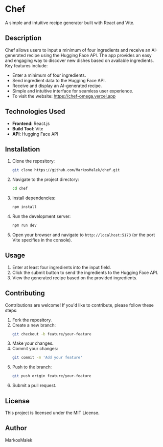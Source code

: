 # Chef

A simple and intuitive recipe generator built with React and Vite.

## Description

Chef allows users to input a minimum of four ingredients and receive an AI-generated recipe using the Hugging Face API. The app provides an easy and engaging way to discover new dishes based on available ingredients. Key features include:

- Enter a minimum of four ingredients.
- Send ingredient data to the Hugging Face API.
- Receive and display an AI-generated recipe.
- Simple and intuitive interface for seamless user experience.
- To visit the website: https://chef-omega.vercel.app

## Technologies Used

- **Frontend**: React.js
- **Build Tool**: Vite
- **API**: Hugging Face API

## Installation

1. Clone the repository:
   ```sh
   git clone https://github.com/MarkosMalek/chef.git
   ```
2. Navigate to the project directory:
   ```sh
   cd chef
   ```
3. Install dependencies:
   ```sh
   npm install
   ```
4. Run the development server:
   ```sh
   npm run dev
   ```
5. Open your browser and navigate to `http://localhost:5173` (or the port Vite specifies in the console).

## Usage

1. Enter at least four ingredients into the input field.
2. Click the submit button to send the ingredients to the Hugging Face API.
3. View the generated recipe based on the provided ingredients.

## Contributing

Contributions are welcome! If you'd like to contribute, please follow these steps:

1. Fork the repository.
2. Create a new branch:
   ```sh
   git checkout -b feature/your-feature
   ```
3. Make your changes.
4. Commit your changes:
   ```sh
   git commit -m 'Add your feature'
   ```
5. Push to the branch:
   ```sh
   git push origin feature/your-feature
   ```
6. Submit a pull request.

## License

This project is licensed under the MIT License.

## Author

MarkosMalek
